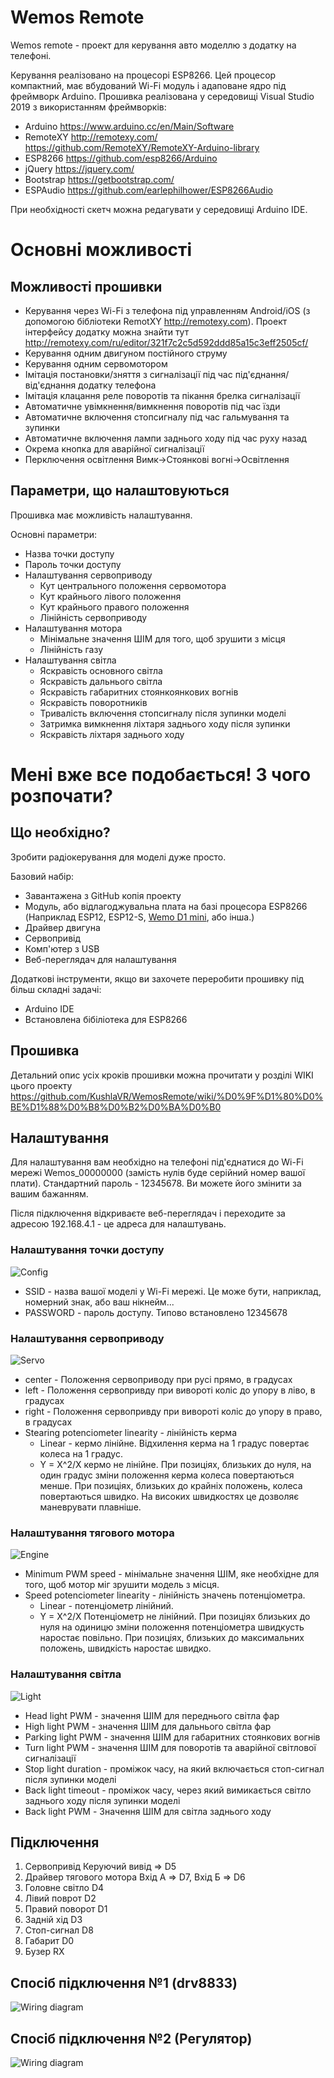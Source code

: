 # Wemos Remote

Wemos remote - проект для керування авто моделлю з додатку на телефоні. 

Керування реалізовано на процесорі ESP8266. Цей процесор компактний, має вбудований Wi-Fi модуль і адаповане ядро під фреймворк Arduino. Прошивка реалізована у середовищі Visual Studio 2019 з використанням фреймворків:
* Arduino https://www.arduino.cc/en/Main/Software
* RemoteXY http://remotexy.com/ https://github.com/RemoteXY/RemoteXY-Arduino-library
* ESP8266 https://github.com/esp8266/Arduino
* jQuery https://jquery.com/
* Bootstrap https://getbootstrap.com/
* ESPAudio https://github.com/earlephilhower/ESP8266Audio

При необхідності скетч можна редагувати у середовищі Arduino IDE.


# Основні можливості
## Можливості прошивки
* Керування через Wi-Fi з телефона під управленням Android/iOS (з допомогою бібліотеки RemotXY http://remotexy.com). Проект інтерфейсу додатку можна знайти тут http://remotexy.com/ru/editor/321f7c2c5d592ddd85a15c3eff2505cf/
* Керування одним двигуном постійного струму
* Керування одним сервомотором
* Імітація постановки/зняття з сигналізації під час під'єднання/від'єднання додатку телефона
* Імітація клацання реле поворотів та пікання брелка сигналізації
* Автоматичне увімкнення/вимкнення поворотів під час їзди
* Автоматичне включення стопсигналу під час гальмування та зупинки
* Автоматичне включення лампи заднього ходу під час руху назад
* Окрема кнопка для аварійної сигналізації
* Перключення освітлення Вимк->Стоянкові вогні->Освітлення

## Параметри, що налаштовуються
Прошивка має можливість налаштування.

Основні параметри:

* Назва точки доступу
* Пароль точки доступу
* Налаштування сервоприводу
  * Кут центрального положення сервомотора
  * Кут крайнього лівого положення
  * Кут крайнього правого положення
  * Лінійність сервоприводу
* Налаштування мотора
  * Мінімальне значення ШІМ для того, щоб зрушити з місця
  * Лінійність газу
* Налаштування світла
  * Яскравість основного світла
  * Яскравість дальнього світла
  * Яскравість габаритних стоянкоянкових вогнів
  * Яскравість поворотників
  * Тривалість включення стопсигналу після зупинки моделі
  * Затримка вимкнення ліхтаря заднього ходу після зупинки
  * Яскравість ліхтаря заднього ходу


# Мені вже все подобається! З чого розпочати?
## Що необхідно?
Зробити радіокерування для моделі дуже просто.

Базовий набір:
* Завантажена з GitHub копія проекту
* Модуль, або відлагоджувальна плата на базі процесора ESP8266 (Наприклад ESP12, ESP12-S, [Wemo D1 mini](https://wiki.wemos.cc/products:retired:d1_mini_v2.2.0), або інша.)
* Драйвер двигуна
* Сервопривід
* Комп'ютер з USB
* Веб-переглядач для налаштування

Додаткові інструменти, якщо ви захочете переробити прошивку під більш складні задачі:
* Arduino IDE
* Встановлена бібіліотека для ESP8266

## Прошивка 
Детальний опис усіх кроків прошивки можна прочитати у розділі WIKI цього проекту
https://github.com/KushlaVR/WemosRemote/wiki/%D0%9F%D1%80%D0%BE%D1%88%D0%B8%D0%B2%D0%BA%D0%B0

## Налаштування
Для налаштування вам необхідно на телефоні під'єднатися до Wi-Fi мережі Wemos_00000000 (замість нулів буде серійний номер вашої плати).
Стандартний пароль - 12345678. Ви можете його змінити за вашим бажанням.

Після підключення відкриваєте веб-переглядач і переходите за адресою 192.168.4.1 - це адреса для налаштувань.

### Налаштування точки доступу
![Config](/img/config.png)
* SSID - назва вашої моделі у Wi-Fi мережі. Це може бути, наприклад, номерний знак, або ваш нікнейм...
* PASSWORD - пароль доступу. Типово встановлено 12345678

### Налаштування сервоприводу
![Servo](/img/servo.png)
* center - Положення сервоприводу при русі прямо, в градусах
* left - Положення сервопривду при вивороті коліс до упору в ліво, в градусах
* right - Положення сервопривду при вивороті коліс до упору в право, в градусах
* Stearing potenciometer linearity - лінійність керма
  * Linear - кермо лінійне. Відхилення керма на 1 градус повертає колеса на 1 градус.
  * Y = X^2/X кермо не лінійне. При позиціях, близьких до нуля, на один градус зміни положення керма колеса повертаються менше.
При позиціях, близьких до крайніх положень, колеса повертаються швидко. На високих швидкостях це дозволяє маневрувати плавніше.

### Налаштування тягового мотора
![Engine](/img/engine.png)
* Minimum PWM speed - мінімальне значення ШІМ, яке необхідне для того, щоб мотор міг зрушити модель з місця.
* Speed potenciometer linearity - лінійність значень потенціометра.
  * Linear - потенціометр лінійний.
  * Y = X^2/X Потенціометр не лінійний. При позиціях близьких до нуля на одиницю зміни положення потенціометра швидкусть наростає повільно.
При позиціях, близьких до максимальних положень, швидкість наростає швидко.

### Налаштування світла
![Light](/img/light.png)
* Head light PWM - значення ШІМ для переднього світла фар
* High light PWM - значення ШІМ для дальнього світла фар
* Parking light PWM - значення ШІМ для габаритних стоянкових вогнів
* Turn light PWM - значення ШІМ для поворотів та аварійної світлової сигналізації
* Stop light duration - проміжок часу, на який включається стоп-сигнал після зупинки моделі
* Back light timeout - проміжок часу, через який вимикається світло заднього ходу після зупинки моделі
* Back light PWM - Значення ШІМ для світла заднього ходу


## Підключення

1) Сервопривід Керуючий вивід => D5
2) Драйвер тягового мотора Вхід А => D7, Вхід Б => D6
3) Головне світло D4
4) Лівий поврот D2
5) Правий поворот D1
6) Задній хід D3
7) Стоп-сигнал D8
8) Габарит D0
9) Бузер RX

## Спосіб підключення №1 (drv8833)
![Wiring diagram](/img/schematic.png)

## Спосіб підключення №2 (Регулятор)
![Wiring diagram](/img/schematic2.png)
